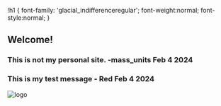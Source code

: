!h1 {
    font-family: 'glacial_indifferenceregular';
    font-weight:normal;
    font-style:normal;
}
## Welcome!

### This is not my personal site. -mass_units Feb 4 2024
### This is my test message - Red Feb 4 2024 
![logo](https://cdn.akamai.steamstatic.com/steam/apps/2199420/header.jpg?t=1703700631)

